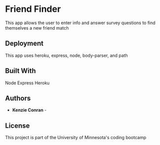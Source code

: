 # Friend Finder

This app allows the user to enter info and answer survey questions to find themselves a new friend match


## Deployment

This app uses heroku, express, node, body-parser, and path

## Built With

Node
Express
Heroku
 

## Authors

* **Kenzie Conran** - 


## License

This project is part of the University of Minnesota's coding bootcamp


